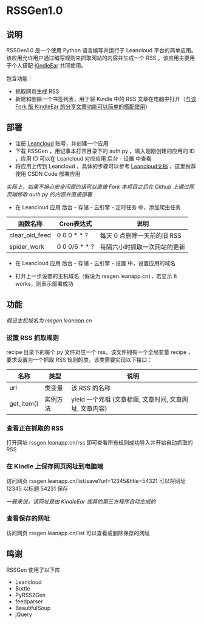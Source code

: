 # RSSGen1.0

## 说明
RSSGen1.0 是一个使用 Python 语言编写并运行于 Leancloud 平台的简单应用。该应用允许用户通过编写规则来抓取网站的内容并生成一个 RSS 。该应用主要用于个人搭配 [KindleEar](https://github.com/cdhigh/KindleEar) 共同使用。

包含功能：

* 抓取网页生成 RSS
* 新建和删除一个书签列表，用于将 Kindle 中的 RSS 文章在电脑中打开（[与该 Fork 版 KindleEar 的分享文章功能可以简单的搭配使用](https://github.com/miaowm5/KindleEar/blob/master/books/m5_base.py)）

## 部署
+   注册 [Leancloud](https://leancloud.cn/) 账号，并创建一个应用
+   下载 RSSGen ，用记事本打开目录下的 auth.py ，填入刚刚创建的应用的 ID ，应用 ID 可以在 Leancloud 对应应用 后台 - 设置 中查看
+   将应用上传到 Leancloud ，具体的步骤可以参考 [Leancloud文档](https://leancloud.cn/docs/leanengine_guide-python.html#使用命令行工具部署) ，这里推荐使用 CSDN Code 部署应用

_实际上，如果不担心安全问题的话可以直接 Fork 本项目之后在 Github 上通过网页端修改 auth.py 的内容并直接部署_

+   在 Leancloud 应用 后台 - 存储 - 云引擎 - 定时任务 中，添加爬虫任务

| 函数名称           | Cron表达式       | 说明                |
| -------------- | ------------- | ----------------- |
| clear_old_feed | 0 0 0 * * ?   | 每天 0 点删除一天前的旧 RSS |
| spider_work    | 0 0 0/6 * * ? | 每隔六小时抓取一次网站的更新    |

+   在 Leancloud 应用 后台 - 存储 - 云引擎 - 设置 中，设置应用的域名


+   打开上一步设置的主机域名（假设为 rssgen.leanapp.cn），若显示 It works，则表示部署成功

## 功能

_假设主机域名为 rssgen.leanapp.cn_

### 设置 RSS 抓取规则

recipe 目录下的每个 py 文件对应一个 rss，该文件拥有一个全局变量 recipe ，要求设置为一个抓取 RSS 规则的类，该类需要实现以下接口：

| 名称         | 类型   | 说明                                  |
| ---------- | ---- | ----------------------------------- |
| url        | 类变量  | 该 RSS 的名称                           |
| get_item() | 实例方法 | yield 一个元祖 (文章标题, 文章时间, 文章网址, 文章内容) |

### 查看正在抓取的 RSS

打开网址 rssgen.leanapp.cn/rss 即可查看所有规则成功导入并开始自动抓取的 RSS

### 在 Kindle 上保存网页网址到电脑端

访问网页 rssgen.leanapp.cn/list/save?url=12345&title=54321 可以将网址 12345 以标题 54231 保存

_一般来说，该网址是由 KindleEar 或其他第三方程序自动生成的_

### 查看保存的网址

访问网页 rssgen.leanapp.cn/list 可以查看或删除保存的网址

## 鸣谢

RSSGen 使用了以下库

+   Leancloud
+   Bottle
+   PyRSS2Gen
+   feedparser
+   BeautifulSoup
+   jQuery
